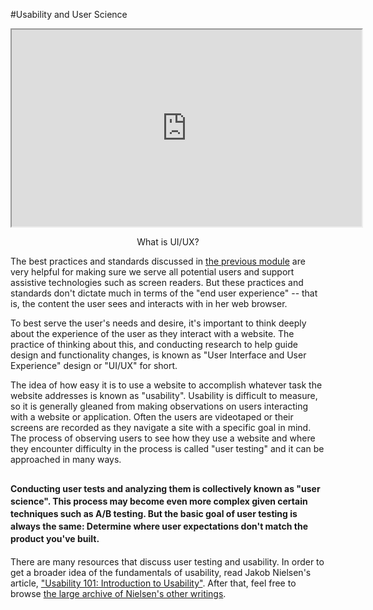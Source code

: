 #Usability and User Science

<p style="text-align: center;"><iframe src="https://www.youtube.com/embed/Ovj4hFxko7c?rel=0" width="560" height="315" allowfullscreen="allowfullscreen"></iframe></p>
<p style="text-align: center;">What is UI/UX?</p>
<p>The best practices and standards discussed in <a title="Best Practices and Standards" href="/courses/1556863/modules/1982819" data-api-endpoint="https://seattleu.instructure.com/api/v1/courses/1556863/modules/1982819" data-api-returntype="Module">the previous module</a> are very helpful for making sure we serve all potential users and support assistive technologies such as screen readers. But these practices and standards don't dictate much in terms of the "end user experience" -- that is, the content the user sees and interacts with in her web browser.</p>
<p>To best serve the user's needs and desire, it's important to think deeply about the experience of the user as they interact with a website. The practice of thinking about this, and conducting research to help guide design and functionality changes, is known as "User Interface and User Experience" design or "UI/UX" for short.</p>
<p>The idea of how easy it is to use a website to accomplish whatever task the website addresses is known as "usability". Usability is difficult to measure, so it is generally gleaned from making observations on users interacting with a website or application. Often the users are videotaped or their screens are recorded as they navigate a site with a specific goal in mind. The process of observing users to see how they use a website and where they encounter difficulty in the process is called "user testing" and it can be approached in many ways.</p>
<h2><span style="font-size: 14px; line-height: 20px;">Conducting user tests and analyzing them is collectively known as "user science". This process may become even more complex given certain techniques such as A/B testing. But the basic goal of user testing is always the same: Determine where user expectations don't match the product you've built.</span></h2>
<p>There are many resources that discuss user testing and usability. In order to get a broader idea of the fundamentals of usability, read Jakob Nielsen's article, <a href="http://www.nngroup.com/articles/usability-101-introduction-to-usability/">"Usability 101: Introduction to Usability"</a>. After that, feel free to browse <a href="http://www.nngroup.com/topic/web-usability/">the large archive of Nielsen's other writings</a>.</p>